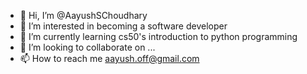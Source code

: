 - 👋 Hi, I’m @AayushSChoudhary
- 👀 I’m interested in becoming a software developer
- 🌱 I’m currently learning cs50's introduction to python programming
- 💞️ I’m looking to collaborate on ...
- 📫 How to reach me aayush.off@gmail.com

<!---
AayushSChoudhary/AayushSChoudhary is a ✨ special ✨ repository because its `README.md` (this file) appears on your GitHub profile.
You can click the Preview link to take a look at your changes.
--->
